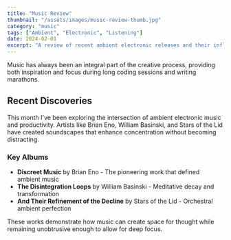 ```yaml
---
title: "Music Review"
thumbnail: "/assets/images/music-review-thumb.jpg"
category: "music"
tags: ["Ambient", "Electronic", "Listening"]
date: 2024-02-01
excerpt: "A review of recent ambient electronic releases and their influence on focused work and creative processes."
---
```


Music has always been an integral part of the creative process, providing both inspiration and focus during long coding sessions and writing marathons.

## Recent Discoveries

This month I've been exploring the intersection of ambient electronic music and productivity. Artists like Brian Eno, William Basinski, and Stars of the Lid have created soundscapes that enhance concentration without becoming distracting.

### Key Albums

- **Discreet Music** by Brian Eno - The pioneering work that defined ambient music
- **The Disintegration Loops** by William Basinski - Meditative decay and transformation
- **And Their Refinement of the Decline** by Stars of the Lid - Orchestral ambient perfection

These works demonstrate how music can create space for thought while remaining unobtrusive enough to allow for deep focus.
